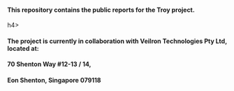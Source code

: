 <h4>This repository contains the public reports for the Troy project.</h4>h4><br />
<h4>The project is currently in collaboration with Veilron Technologies Pty Ltd, located at:</h4>
<h4>70 Shenton Way #12-13 / 14,</h4>
<h4>Eon Shenton, Singapore 079118</h4>
